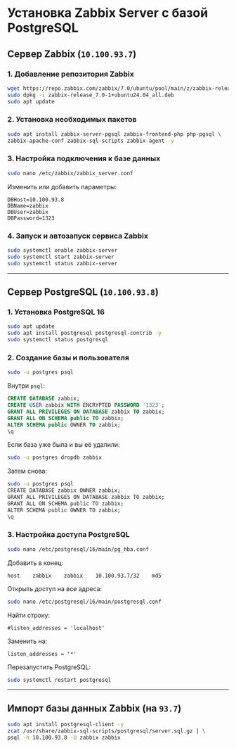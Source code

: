 # Установка Zabbix Server с базой PostgreSQL

## Сервер Zabbix (`10.100.93.7`)

### 1. Добавление репозитория Zabbix
```bash
wget https://repo.zabbix.com/zabbix/7.0/ubuntu/pool/main/z/zabbix-release/zabbix-release_7.0-1+ubuntu24.04_all.deb
sudo dpkg -i zabbix-release_7.0-1+ubuntu24.04_all.deb
sudo apt update
```

### 2. Установка необходимых пакетов
```bash
sudo apt install zabbix-server-pgsql zabbix-frontend-php php-pgsql \
zabbix-apache-conf zabbix-sql-scripts zabbix-agent -y
```

### 3. Настройка подключения к базе данных
```bash
sudo nano /etc/zabbix/zabbix_server.conf
```

Изменить или добавить параметры:
```
DBHost=10.100.93.8
DBName=zabbix
DBUser=zabbix
DBPassword=1323
```

### 4. Запуск и автозапуск сервиса Zabbix
```bash
sudo systemctl enable zabbix-server
sudo systemctl start zabbix-server
sudo systemctl status zabbix-server
```

---

## Сервер PostgreSQL (`10.100.93.8`)

### 1. Установка PostgreSQL 16
```bash
sudo apt update
sudo apt install postgresql postgresql-contrib -y
sudo systemctl status postgresql
```

### 2. Создание базы и пользователя
```bash
sudo -u postgres psql
```

Внутри `psql`:
```sql
CREATE DATABASE zabbix;
CREATE USER zabbix WITH ENCRYPTED PASSWORD '1323';
GRANT ALL PRIVILEGES ON DATABASE zabbix TO zabbix;
GRANT ALL ON SCHEMA public TO zabbix;
ALTER SCHEMA public OWNER TO zabbix;
\q
```

Если база уже была и вы её удалили:
```bash
sudo -u postgres dropdb zabbix
```
Затем снова:
```bash
sudo -u postgres psql
CREATE DATABASE zabbix OWNER zabbix;
GRANT ALL PRIVILEGES ON DATABASE zabbix TO zabbix;
GRANT ALL ON SCHEMA public TO zabbix;
ALTER SCHEMA public OWNER TO zabbix;
\q
```

### 3. Настройка доступа PostgreSQL
```bash
sudo nano /etc/postgresql/16/main/pg_hba.conf
```

Добавить в конец:
```
host    zabbix    zabbix    10.100.93.7/32    md5
```

Открыть доступ на все адреса:
```bash
sudo nano /etc/postgresql/16/main/postgresql.conf
```

Найти строку:
```
#listen_addresses = 'localhost'
```
Заменить на:
```
listen_addresses = '*'
```

Перезапустить PostgreSQL:
```bash
sudo systemctl restart postgresql
```

---

## Импорт базы данных Zabbix (на `93.7`)
```bash
sudo apt install postgresql-client -y
zcat /usr/share/zabbix-sql-scripts/postgresql/server.sql.gz | \
psql -h 10.100.93.8 -U zabbix zabbix
```
